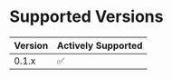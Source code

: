 # Supported Versions

| **Version** | **Actively Supported** |
| ----------- | ---------------------- |
| 0.1.x       | ✅                     |
